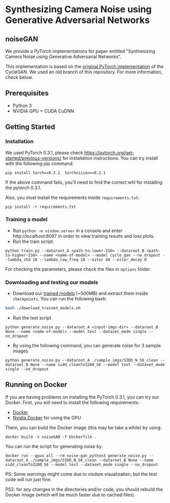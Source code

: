 # Synthesizing Camera Noise using Generative Adversarial Networks

## noiseGAN

We provide a PyTorch implementations for paper entitled "Synthesizing Camera Noise using Generative Adversarial Networks".

This implementation is based on the [original PyTorch implementation](https://github.com/junyanz/pytorch-CycleGAN-and-pix2pix/tree/pytorch0.3.1) of the CycleGAN. We used an old branch of this repository. For more information, check below.

## Prerequisites
- Python 3
- NVIDIA GPU + CUDA CuDNN

## Getting Started

### Installation
We used PyTorch 0.3.1, please check https://pytorch.org/get-started/previous-versions/ for installation instructions.
You can try install with the following pip command:
```
pip install torch==0.3.1  torchvision==0.2.1
```
If the above command fails, you'll need to find the correct whl for installing the pytorch 0.3.1.


Also, you must install the requirements inside ```requirements.txt```:
```
pip install -r requirements.txt
```


### Training a model
- Run ```python -m visdom.server``` in a console and enter http://localhost:8097 in order to view training results and loss plots.
- Run the train script:
```
python train.py --dataroot_A <path-to-lower-ISO> --dataroot_B <path-to-higher-ISO> --name <name-of-model> --model cycle_gan --no_dropout --lambda_std 10 --lambda_low_freq 10 --niter 40 --niter_decay 0
```
For checking the parameters, please check the files in ```options``` folder.


### Downloading and testing our models
- Download our [trained models](https://drive.google.com/file/d/1uiPvJvqACe6WFTzY8xRftvmErnR44U1J) (~500MB) and extract them inside ```checkpoints```. You can run the following bash:
```bash
bash ./download_trained_models.sh
```
- Run the test script
```
python generate_noise.py --dataroot_A <input-imgs-dir> --dataroot_B None --name <name-of-model> --model test --dataset_mode single --no_dropout
```
- By using the following command, you can generate noise for 3 sample images
```
python generate_noise.py --dataroot_A ./sample_imgs/SIDD_N_S6_clean --dataroot_B None --name sidd_cleanTo3200_S6 --model test --dataset_mode single --no_dropout
```

## Running on Docker
If you are having problems on installing the PyTorch 0.3.1, you can try our Docker.
First, you will need to install the following requirements:
* [Docker](https://docs.docker.com/get-docker/)
* [Nvidia Docker](https://github.com/NVIDIA/nvidia-docker) for using the GPU

Them, you can build the Docker image (this may be take a while) by using:
```
docker build -t noiseGAN -f Dockerfile .
```

You can run the script for generating noise by:
```
docker run --gpus all --rm noise-gan python3 generate_noise.py --dataroot_A ./sample_imgs/SIDD_N_S6_clean --dataroot_B None --name sidd_cleanTo3200_S6 --model test --dataset_mode single --no_dropout
```
PS: Some warnings might come due to visdom visualization, but the test code will run just fine.

PS2: for any changes in the directories and/or code, you should rebuild the Docker image (which will be much faster due to cached files).